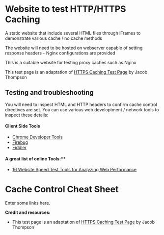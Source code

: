 # Website to test HTTP/HTTPS Caching

A static website that include several HTML files through iFrames to demonstrate various cache / no cache methods

The website will need to be hosted on webserver capable of setting response headers - Nginx configurations are provided

This is a suitable website for testing proxy caches such as Nginx

This test page is an adaptation of [HTTPS Caching Test Page](https://demo.securityevaluators.com/) by Jacob Thompson


## Testing and troubleshooting

You will need to inspect HTML and HTTP headers to confirm cache control directives are set. You can use various web developtment / network tools to inspect these details:

#### Client Side Tools

 - [Chrome Developer Tools](https://developer.chrome.com/devtools)
 - [Firebug](http://getfirebug.com/)
 - [Fiddler](http://getfirebug.com/)

#### A great list of online Tools:**
 - [16 Website Speed Test Tools for Analyzing Web Performance](https://www.keycdn.com/blog/website-speed-test-tools/)


# Cache Control Cheat Sheet

Enter some links here.

**Credit and resources:**
 - This test page is an adaptation of [HTTPS Caching Test Page](https://demo.securityevaluators.com/) by Jacob Thompson